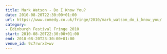 ```yaml
---
title: Mark Watson - Do I Know You?
date: 2010-08-20T22:30:00+01:00
url: https://www.comedy.co.uk/fringe/2010/mark_watson_do_i_know_you/
category:
- Edinburgh Festival Fringe 2010
start: 2010-08-20T22:30:00+01:00
end: 2010-08-20T23:30:00+01:00
venue_id: 9c7rwrx3+wv
---
```

